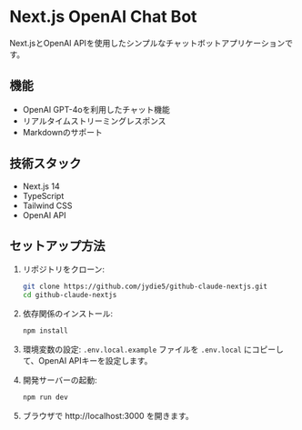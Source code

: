 # Next.js OpenAI Chat Bot
 
Next.jsとOpenAI APIを使用したシンプルなチャットボットアプリケーションです。

## 機能

- OpenAI GPT-4oを利用したチャット機能
- リアルタイムストリーミングレスポンス
- Markdownのサポート

## 技術スタック

- Next.js 14
- TypeScript
- Tailwind CSS
- OpenAI API

## セットアップ方法

1. リポジトリをクローン:
   ```bash
   git clone https://github.com/jydie5/github-claude-nextjs.git
   cd github-claude-nextjs
   ```

2. 依存関係のインストール:
   ```bash
   npm install
   ```

3. 環境変数の設定:
   `.env.local.example` ファイルを `.env.local` にコピーして、OpenAI APIキーを設定します。

4. 開発サーバーの起動:
   ```bash
   npm run dev
   ```

5. ブラウザで http://localhost:3000 を開きます。

